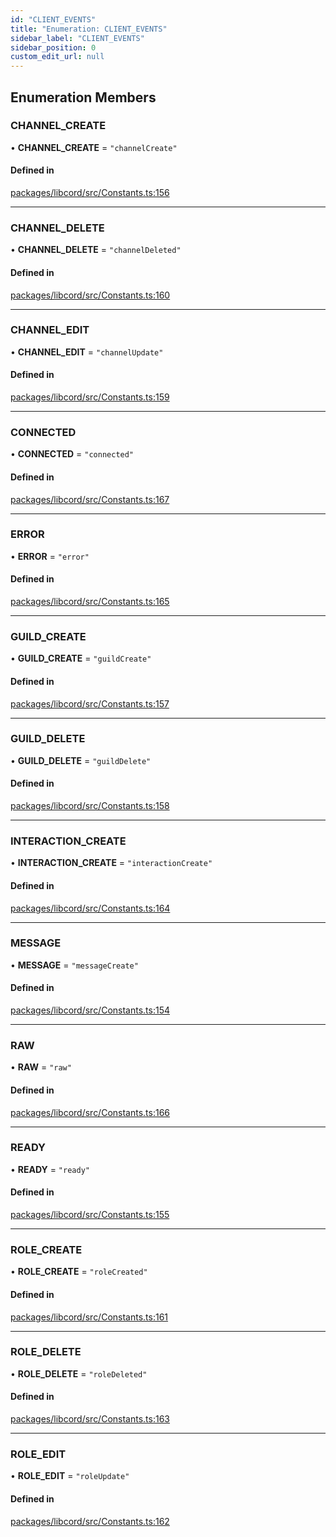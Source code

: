 ```yaml
---
id: "CLIENT_EVENTS"
title: "Enumeration: CLIENT_EVENTS"
sidebar_label: "CLIENT_EVENTS"
sidebar_position: 0
custom_edit_url: null
---
```


## Enumeration Members

### CHANNEL\_CREATE

• **CHANNEL\_CREATE** = ``"channelCreate"``

#### Defined in

[packages/libcord/src/Constants.ts:156](https://github.com/Libcord/libcord/blob/58e1159/packages/libcord/src/Constants.ts#L156)

___

### CHANNEL\_DELETE

• **CHANNEL\_DELETE** = ``"channelDeleted"``

#### Defined in

[packages/libcord/src/Constants.ts:160](https://github.com/Libcord/libcord/blob/58e1159/packages/libcord/src/Constants.ts#L160)

___

### CHANNEL\_EDIT

• **CHANNEL\_EDIT** = ``"channelUpdate"``

#### Defined in

[packages/libcord/src/Constants.ts:159](https://github.com/Libcord/libcord/blob/58e1159/packages/libcord/src/Constants.ts#L159)

___

### CONNECTED

• **CONNECTED** = ``"connected"``

#### Defined in

[packages/libcord/src/Constants.ts:167](https://github.com/Libcord/libcord/blob/58e1159/packages/libcord/src/Constants.ts#L167)

___

### ERROR

• **ERROR** = ``"error"``

#### Defined in

[packages/libcord/src/Constants.ts:165](https://github.com/Libcord/libcord/blob/58e1159/packages/libcord/src/Constants.ts#L165)

___

### GUILD\_CREATE

• **GUILD\_CREATE** = ``"guildCreate"``

#### Defined in

[packages/libcord/src/Constants.ts:157](https://github.com/Libcord/libcord/blob/58e1159/packages/libcord/src/Constants.ts#L157)

___

### GUILD\_DELETE

• **GUILD\_DELETE** = ``"guildDelete"``

#### Defined in

[packages/libcord/src/Constants.ts:158](https://github.com/Libcord/libcord/blob/58e1159/packages/libcord/src/Constants.ts#L158)

___

### INTERACTION\_CREATE

• **INTERACTION\_CREATE** = ``"interactionCreate"``

#### Defined in

[packages/libcord/src/Constants.ts:164](https://github.com/Libcord/libcord/blob/58e1159/packages/libcord/src/Constants.ts#L164)

___

### MESSAGE

• **MESSAGE** = ``"messageCreate"``

#### Defined in

[packages/libcord/src/Constants.ts:154](https://github.com/Libcord/libcord/blob/58e1159/packages/libcord/src/Constants.ts#L154)

___

### RAW

• **RAW** = ``"raw"``

#### Defined in

[packages/libcord/src/Constants.ts:166](https://github.com/Libcord/libcord/blob/58e1159/packages/libcord/src/Constants.ts#L166)

___

### READY

• **READY** = ``"ready"``

#### Defined in

[packages/libcord/src/Constants.ts:155](https://github.com/Libcord/libcord/blob/58e1159/packages/libcord/src/Constants.ts#L155)

___

### ROLE\_CREATE

• **ROLE\_CREATE** = ``"roleCreated"``

#### Defined in

[packages/libcord/src/Constants.ts:161](https://github.com/Libcord/libcord/blob/58e1159/packages/libcord/src/Constants.ts#L161)

___

### ROLE\_DELETE

• **ROLE\_DELETE** = ``"roleDeleted"``

#### Defined in

[packages/libcord/src/Constants.ts:163](https://github.com/Libcord/libcord/blob/58e1159/packages/libcord/src/Constants.ts#L163)

___

### ROLE\_EDIT

• **ROLE\_EDIT** = ``"roleUpdate"``

#### Defined in

[packages/libcord/src/Constants.ts:162](https://github.com/Libcord/libcord/blob/58e1159/packages/libcord/src/Constants.ts#L162)
